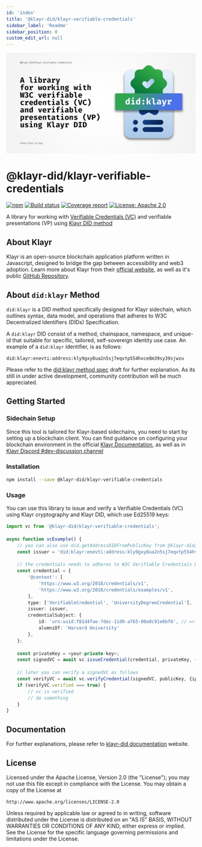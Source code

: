 ```yaml
---
id: 'index'
title: '@klayr-did/klayr-verifiable-credentials'
sidebar_label: 'Readme'
sidebar_position: 0
custom_edit_url: null
---
```


![Header](https://raw.githubusercontent.com/aldhosutra/klayr-did/HEAD/static/klayr-verifiable-credentials-header.jpg)

# @klayr-did/klayr-verifiable-credentials

[![npm](https://img.shields.io/npm/v/@klayr-did/klayr-verifiable-credentials)](https://npmjs.com/package/@klayr-did/klayr-verifiable-credentials)
[![Build status](https://img.shields.io/github/actions/workflow/status/aldhosutra/klayr-did/codecov.yml?branch=main)](https://github.com/aldhosutra/klayr-did/actions)
[![Coverage report](https://codecov.io/gh/aldhosutra/klayr-did/branch/main/graph/badge.svg?flag=klayr-verifiable-credentials&precision=2)](https://app.codecov.io/gh/aldhosutra/klayr-did)
[![License: Apache 2.0](https://img.shields.io/github/license/aldhosutra/klayr-did?color=green)](http://www.apache.org/licenses/LICENSE-2.0)

A library for working with [Verifiable Credentials (VC)](https://www.w3.org/TR/vc-data-model/) and verifiable presentations (VP) using [Klayr DID method](https://github.com/aldhosutra/klayr-did/blob/main/packages/klayr-did-module/docs/did-method-spec.md)

## About Klayr

Klayr is an open-source blockchain application platform written in Javascript, designed to bridge the gap between accessibility and web3 adoption. Learn more about Klayr from their [official website](https://klayr.xyz), as well as it's public [GitHub Repository](https://github.com/KlayrHQ).

## About `did:klayr` Method

`did:klayr` is a DID method specifically designed for Klayr sidechain, which outlines syntax, data model, and operations that adheres to W3C Decentralized Identifiers (DIDs) Specification.

A `did:klayr` DID consist of a method, chainspace, namespace, and unique-id that suitable for specific, tailored, self-sovereign identity use case. An example of a `did:klayr` identifier, is as follows:

```abnf
did:klayr:enevti:address:kly9gxy8ua2n5sj7eqvtp554hvce8m39sy39sjwzu
```

Please refer to the [did:klayr method spec](https://github.com/aldhosutra/klayr-did/blob/main/packages/klayr-did-module/docs/did-method-spec.md) draft for further explanation. As its still in under active development, community contribution will be much appreciated.

## Getting Started

### Sidechain Setup

Since this tool is tailored for Klayr-based sidechains, you need to start by setting up a blockchain client. You can find guidance on configuring your blockchain environment in the official [Klayr Documentation](https://klayr.xyz/documentation/build-blockchain/index.html), as well as in [Klayr Discord #dev-discussion channel](https://klayr.chat/)

### Installation

```sh
npm install --save @klayr-did/klayr-verifiable-credentials
```

### Usage

You can use this library to issue and verify a Verifiable Credentials (VC) using Klayr cryptography and Klayr DID, which use Ed25519 keys:

```typescript
import vc from '@klayr-did/klayr-verifiable-credentials';

async function vcExample() {
    // you can also use did.getAddressDIDFromPublicKey from @klayr-did/klayr-decentralized-identifier
    const issuer = 'did:klayr:enevti:address:kly9gxy8ua2n5sj7eqvtp554hvce8m39sy39sjwzu';

    // the credentials needs to adheres to W3C Verifiable Credentials Data Model
    const credential = {
		'@context': [
			'https://www.w3.org/2018/credentials/v1',
			'https://www.w3.org/2018/credentials/examples/v1',
		],
		type: ['VerifiableCredential', 'UniversityDegreeCredential'],
		issuer: issuer,
		credentialSubject: {
			id: 'urn:uuid:f81d4fae-7dec-11d0-a765-00a0c91e6bf6', // => needs to be in URI format
			alumniOf: 'Harvard University'
		},
	};

    const privateKey = <your-private-key>;
    const signedVC = await vc.issueCredential(credential, privateKey, {ipc: '~/.klayr/enevti-core'});

    // later you can verify a signedVC as follows
    const verifyVC = await vc.verifyCredential(signedVC, publicKey, {ipc: '~/.klayr/enevti-core'});
    if (verifyVC.verified === true) {
        // vc is verified
        // do something
    }
}
```

## Documentation

For further explanations, please refer to [klayr-did documentation](https://klayr-did.js.org) website.

## License

Licensed under the Apache License, Version 2.0 (the "License");
you may not use this file except in compliance with the License.
You may obtain a copy of the License at

    http://www.apache.org/licenses/LICENSE-2.0

Unless required by applicable law or agreed to in writing, software
distributed under the License is distributed on an "AS IS" BASIS,
WITHOUT WARRANTIES OR CONDITIONS OF ANY KIND, either express or implied.
See the License for the specific language governing permissions and
limitations under the License.
